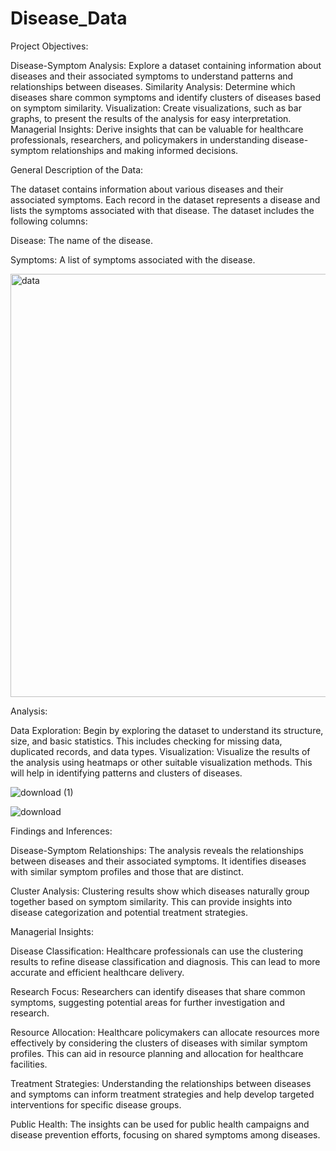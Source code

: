 # Disease_Data

Project Objectives:

Disease-Symptom Analysis: Explore a dataset containing information about diseases and their associated symptoms to understand patterns and relationships between diseases.
Similarity Analysis: Determine which diseases share common symptoms and identify clusters of diseases based on symptom similarity.
Visualization: Create visualizations, such as bar graphs, to present the results of the analysis for easy interpretation.
Managerial Insights: Derive insights that can be valuable for healthcare professionals, researchers, and policymakers in understanding disease-symptom relationships and making informed decisions.

General Description of the Data:

The dataset contains information about various diseases and their associated symptoms. Each record in the dataset represents a disease and lists the symptoms associated with that disease. The dataset includes the following columns:

Disease: The name of the disease.

Symptoms: A list of symptoms associated with the disease.




 <img width="677" alt="data" src="https://github.com/Suprita-Raha/Disease_Data/assets/141902194/5f2dc011-39a3-49fc-b1b4-dfc04d97432b">




Analysis:

Data Exploration: Begin by exploring the dataset to understand its structure, size, and basic statistics. This includes checking for missing data, duplicated records, and data types.
Visualization: Visualize the results of the analysis using heatmaps or other suitable visualization methods. This will help in identifying patterns and clusters of diseases.


![download (1)](https://github.com/Suprita-Raha/Disease_Data/assets/141902194/09a5c58a-63dc-4008-b9e5-56d5ad45a43d)



![download](https://github.com/Suprita-Raha/Disease_Data/assets/141902194/9bf8e4b0-3eaf-4f8a-9e79-7da705f3630d)





Findings and Inferences:

Disease-Symptom Relationships: The analysis reveals the relationships between diseases and their associated symptoms. It identifies diseases with similar symptom profiles and those that are distinct.

Cluster Analysis: Clustering results show which diseases naturally group together based on symptom similarity. This can provide insights into disease categorization and potential treatment strategies.




Managerial Insights:

Disease Classification: Healthcare professionals can use the clustering results to refine disease classification and diagnosis. This can lead to more accurate and efficient healthcare delivery.

Research Focus: Researchers can identify diseases that share common symptoms, suggesting potential areas for further investigation and research.

Resource Allocation: Healthcare policymakers can allocate resources more effectively by considering the clusters of diseases with similar symptom profiles. This can aid in resource planning and allocation for healthcare facilities.

Treatment Strategies: Understanding the relationships between diseases and symptoms can inform treatment strategies and help develop targeted interventions for specific disease groups.

Public Health: The insights can be used for public health campaigns and disease prevention efforts, focusing on shared symptoms among diseases.




